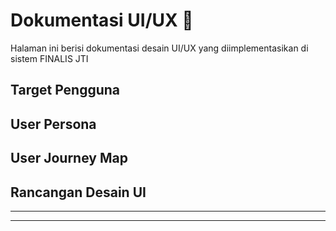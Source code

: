 # Dokumentasi UI/UX 🎨

Halaman ini berisi dokumentasi desain UI/UX  yang diimplementasikan di sistem FINALIS JTI

## Target Pengguna

## User Persona

## User Journey Map

## Rancangan Desain UI


---
---

